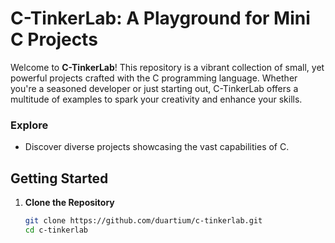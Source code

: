 # C-TinkerLab: A Playground for Mini C Projects

Welcome to **C-TinkerLab**! This repository is a vibrant collection of small, yet powerful projects crafted with the C programming language. Whether you're a seasoned developer or just starting out, C-TinkerLab offers a multitude of examples to spark your creativity and enhance your skills.

### Explore
- Discover diverse projects showcasing the vast capabilities of C.


## Getting Started

1. **Clone the Repository**
   ```bash
   git clone https://github.com/duartium/c-tinkerlab.git
   cd c-tinkerlab
